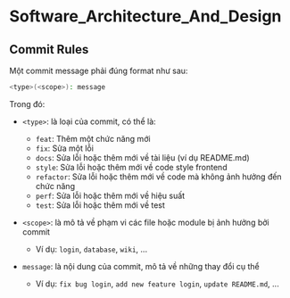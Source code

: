 # Software_Architecture_And_Design

## Commit Rules

Một commit message phải đúng format như sau:

```bash
<type>(<scope>): message
```

Trong đó:

- `<type>`: là loại của commit, có thể là:
    - `feat`: Thêm một chức năng mới
    - `fix`: Sửa một lỗi
    - `docs`: Sửa lỗi hoặc thêm mới về tài liệu (ví dụ README.md)
    - `style`: Sửa lỗi hoặc thêm mới về code style frontend
    - `refactor`: Sửa lỗi hoặc thêm mới về code mà không ảnh hưởng đến chức năng
    - `perf`: Sửa lỗi hoặc thêm mới về hiệu suất
    - `test`: Sửa lỗi hoặc thêm mới về test

- `<scope>`: là mô tả về phạm vi các file hoặc module bị ảnh hưởng bởi commit
    - Ví dụ: `login`, `database`, `wiki`, ...

- `message`: là nội dung của commit, mô tả về những thay đổi cụ thể
    - Ví dụ: `fix bug login`, `add new feature login`, `update README.md`, ...
